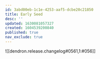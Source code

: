 ```yaml
---
id: 3abd00eb-1c1e-4253-aaf5-dcbe20c21850
title: Early Seed
desc: ''
updated: 1630081057327
created: 1604539200840
published: true
nav_exclude: true
---
```


![[dendron.release.changelog#0561,1:#056]]

